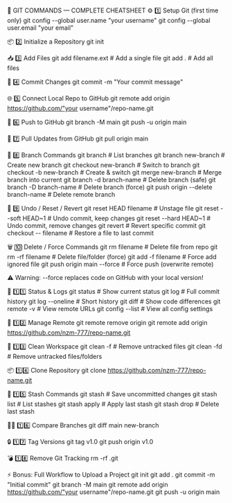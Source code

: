 🧠 GIT COMMANDS — COMPLETE CHEATSHEET
⚙️ 1️⃣ Setup Git (first time only)
git config --global user.name "your username"
git config --global user.email "your email"

📦 2️⃣ Initialize a Repository
git init

📥 3️⃣ Add Files
git add filename.ext     # Add a single file
git add .                # Add all files

💾 4️⃣ Commit Changes
git commit -m "Your commit message"

🌐 5️⃣ Connect Local Repo to GitHub
git remote add origin https://github.com/"your username"/repo-name.git

🚀 6️⃣ Push to GitHub
git branch -M main
git push -u origin main

🔁 7️⃣ Pull Updates from GitHub
git pull origin main

🌿 8️⃣ Branch Commands
git branch                 # List branches
git branch new-branch      # Create new branch
git checkout new-branch    # Switch to branch
git checkout -b new-branch # Create & switch
git merge new-branch       # Merge branch into current
git branch -d branch-name  # Delete branch (safe)
git branch -D branch-name  # Delete branch (force)
git push origin --delete branch-name  # Delete remote branch

🔄 9️⃣ Undo / Reset / Revert
git reset HEAD filename          # Unstage file
git reset --soft HEAD~1          # Undo commit, keep changes
git reset --hard HEAD~1          # Undo commit, remove changes
git revert <commit-id>           # Revert specific commit
git checkout -- filename         # Restore a file to last commit

🗑️ 🔟 Delete / Force Commands
git rm filename                  # Delete file from repo
git rm -rf filename              # Delete file/folder (force)
git add -f filename              # Force add ignored file
git push origin main --force     # Force push (overwrite remote)


⚠️ Warning: --force replaces code on GitHub with your local version!

🧭 1️⃣1️⃣ Status & Logs
git status                       # Show current status
git log                          # Full commit history
git log --oneline                # Short history
git diff                         # Show code differences
git remote -v                    # View remote URLs
git config --list                # View all config settings

🔧 1️⃣2️⃣ Manage Remote
git remote remove origin
git remote add origin https://github.com/nzm-777/repo-name.git

🧹 1️⃣3️⃣ Clean Workspace
git clean -f                     # Remove untracked files
git clean -fd                    # Remove untracked files/folders

📦 1️⃣4️⃣ Clone Repository
git clone https://github.com/nzm-777/repo-name.git

💪 1️⃣5️⃣ Stash Commands
git stash                        # Save uncommitted changes
git stash list                   # List stashes
git stash apply                  # Apply last stash
git stash drop                   # Delete last stash

🧍‍♂️ 1️⃣6️⃣ Compare Branches
git diff main new-branch

🔒 1️⃣7️⃣ Tag Versions
git tag v1.0
git push origin v1.0

💣 1️⃣8️⃣ Remove Git Tracking
rm -rf .git

⚡ Bonus: Full Workflow to Upload a Project
git init
git add .
git commit -m "Initial commit"
git branch -M main
git remote add origin https://github.com/"your username"/repo-name.git
git push -u origin main


